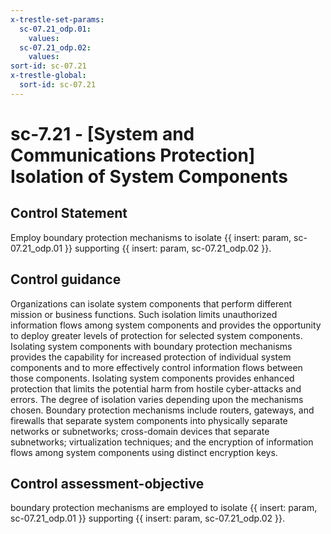 ```yaml
---
x-trestle-set-params:
  sc-07.21_odp.01:
    values:
  sc-07.21_odp.02:
    values:
sort-id: sc-07.21
x-trestle-global:
  sort-id: sc-07.21
---
```


# sc-7.21 - \[System and Communications Protection\] Isolation of System Components

## Control Statement

Employ boundary protection mechanisms to isolate {{ insert: param, sc-07.21_odp.01 }} supporting {{ insert: param, sc-07.21_odp.02 }}.

## Control guidance

Organizations can isolate system components that perform different mission or business functions. Such isolation limits unauthorized information flows among system components and provides the opportunity to deploy greater levels of protection for selected system components. Isolating system components with boundary protection mechanisms provides the capability for increased protection of individual system components and to more effectively control information flows between those components. Isolating system components provides enhanced protection that limits the potential harm from hostile cyber-attacks and errors. The degree of isolation varies depending upon the mechanisms chosen. Boundary protection mechanisms include routers, gateways, and firewalls that separate system components into physically separate networks or subnetworks; cross-domain devices that separate subnetworks; virtualization techniques; and the encryption of information flows among system components using distinct encryption keys.

## Control assessment-objective

boundary protection mechanisms are employed to isolate {{ insert: param, sc-07.21_odp.01 }} supporting {{ insert: param, sc-07.21_odp.02 }}.
